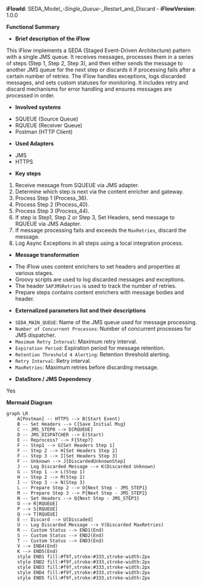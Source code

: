 **iFlowId**: SEDA_Model_-_Single_Queue_-_Restart_and_Discard - **iFlowVersion**: 1.0.0

**Functional Summary**

- **Brief description of the iFlow**

This iFlow implements a SEDA (Staged Event-Driven Architecture) pattern with a single JMS queue. It receives messages, processes them in a series of steps (Step 1, Step 2, Step 3), and then either sends the message to another JMS queue for the next step or discards it if processing fails after a certain number of retries. The iFlow handles exceptions, logs discarded messages, and sets custom statuses for monitoring. It includes retry and discard mechanisms for error handling and ensures messages are processed in order.

- **Involved systems**

*   SQUEUE (Source Queue)
*   RQUEUE (Receiver Queue)
*   Postman (HTTP Client)

- **Used Adapters**

*   JMS
*   HTTPS

- **Key steps**

1.  Receive message from SQUEUE via JMS adapter.
2.  Determine which step is next via the content enricher and gateway.
3.  Process Step 1 (Process_36).
4.  Process Step 2 (Process_40).
5.  Process Step 3 (Process_44).
6.  If step is Step1, Step 2 or Step 3, Set Headers, send message to RQUEUE via JMS Adapter.
7.  If message processing fails and exceeds the `MaxRetries`, discard the message.
8. Log Async Exceptions in all steps using a local integration process.

- **Message transformation**

*   The iFlow uses content enrichers to set headers and properties at various stages.
*   Groovy scripts are used to log discarded messages and exceptions.
*   The header `SAPJMSRetries` is used to track the number of retries.
* Prepare steps contains content enrichers with message bodies and header.

- **Externalized parameters list and their descriptions**

*   `SEDA_MAIN_QUEUE`: Name of the JMS queue used for message processing.
*   `Number of Concurrent Processes`: Number of concurrent processes for JMS dispatcher.
*   `Maximum Retry Interval`: Maximum retry interval.
*   `Expiration Period`: Expiration period for message retention.
*   `Retention Threshold 4 Alerting`: Retention threshold alerting.
*   `Retry Interval`: Retry interval.
*   `MaxRetries`: Maximum retries before discarding message.

- **DataStore / JMS Dependency**

Yes

**Mermaid Diagram**

```mermaid
graph LR
    A[Postman] -- HTTPS --> B(Start Event)
    B -- Set Headers --> C{Save Initial Msg}
    C -- JMS_STEP0 --> D[RQUEUE]
    D -- JMS_DISPATCHER --> E(Start)
    E -- Reprocess? --> F{Step?}
    F -- Step1 --> G[Set Headers Step 1]
    F -- Step 2 --> H[Set Headers Step 2]
    F -- Step 3 --> I[Set Headers Step 3]
    F -- Unknown --> J[DiscardedUnknownStep]
    J -- Log Discarded Message --> K(Discarded Unknown)
    G -- Step 1 --> L(Step 1)
    H -- Step 2 --> M(Step 2)
    I -- Step 3 --> N(Step 3)
    L -- Prepare Step 2 --> O{Next Step - JMS_STEP1}
    M -- Prepare Step 3 --> P{Next Step - JMS_STEP2}
    N -- Set Headers --> Q{Next Step - JMS_STEP3}
    O --> R[RQUEUE]
    P --> S[RQUEUE]
    Q --> T[RQUEUE]
    E -- Discard --> U[Discaded]
    U -- Log Discarded Message --> V(Discarded MaxRetries)
    R -- Custom Status --> END1(End)
    S -- Custom Status --> END2(End)
    T -- Custom Status --> END3(End)
    V --> END4(End)
    K --> END5(End)
    style END1 fill:#f9f,stroke:#333,stroke-width:2px
    style END2 fill:#f9f,stroke:#333,stroke-width:2px
    style END3 fill:#f9f,stroke:#333,stroke-width:2px
    style END4 fill:#f9f,stroke:#333,stroke-width:2px
    style END5 fill:#f9f,stroke:#333,stroke-width:2px

```
